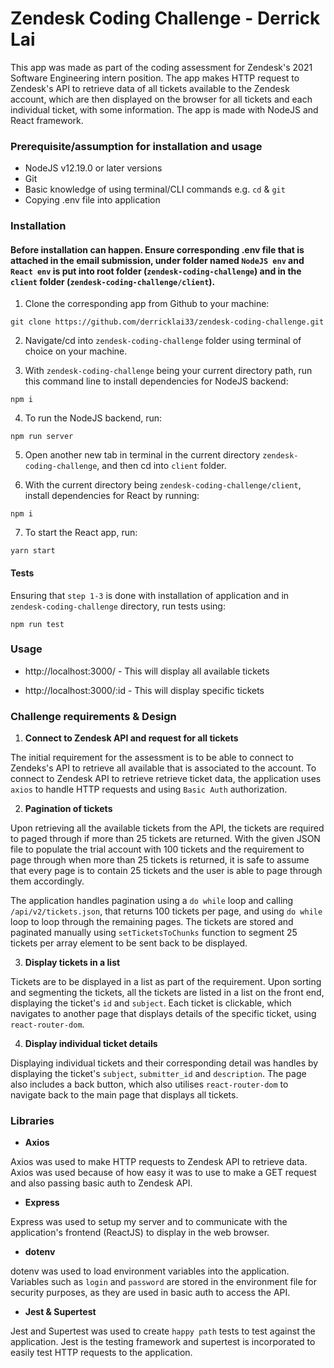 # **Zendesk Coding Challenge - Derrick Lai**

This app was made as part of the coding assessment for Zendesk's 2021 Software Engineering intern position. The app makes HTTP request to Zendesk's API to retrieve data of all tickets available to the Zendesk account, which are then displayed on the browser for all tickets and each individual ticket, with some information. The app is made with NodeJS and React framework. 

### **Prerequisite/assumption for installation and usage**

- NodeJS v12.19.0 or later versions
- Git 
- Basic knowledge of using terminal/CLI commands e.g. `cd` & `git`
- Copying .env file into application

### **Installation**

#### **Before installation can happen. Ensure corresponding .env file that is attached in the email submission, under folder named `NodeJS env` and `React env` is put into root folder (`zendesk-coding-challenge`) and in the `client` folder (`zendesk-coding-challenge/client`).**

1. Clone the corresponding app from Github to your machine:
```
git clone https://github.com/derricklai33/zendesk-coding-challenge.git
```

2. Navigate/cd into `zendesk-coding-challenge` folder using terminal of choice on your machine.

3. With `zendesk-coding-challenge` being your current directory path, run this command line to install dependencies for NodeJS backend:
```
npm i
```

4. To run the NodeJS backend, run: 
```
npm run server
```

5. Open another new tab in terminal in the current directory `zendesk-coding-challenge`, and then cd into `client` folder.

6. With the current directory being `zendesk-coding-challenge/client`, install dependencies for React by running:
```
npm i
```

7. To start the React app, run:
```
yarn start
```

#### **Tests**

Ensuring that `step 1-3` is done with installation of application and in `zendesk-coding-challenge` directory, run tests using:
```
npm run test
```

### **Usage**

- http://localhost:3000/ - This will display all available tickets


- http://localhost:3000/:id - This will display specific tickets


### **Challenge requirements & Design**

1. **Connect to Zendesk API and request for all tickets**

The initial requirement for the assessment is to be able to connect to Zendeks's API to retrieve all available that is associated to the account. To connect to Zendesk API to retrieve retrieve ticket data, the application uses `axios` to handle HTTP requests and using `Basic Auth` authorization.

2. **Pagination of tickets**

Upon retrieving all the available tickets from the API, the tickets are required to paged through if more than 25 tickets are returned. With the given JSON file to populate the trial account with 100 tickets and the requirement to page through when more than 25 tickets is returned, it is safe to assume that every page is to contain 25 tickets and the user is able to page through them accordingly. 

The application handles pagination using a `do while` loop and calling `/api/v2/tickets.json`, that returns 100 tickets per page, and using `do while` loop to loop through the remaining pages. The tickets are stored and paginated manually using `setTicketsToChunks` function to segment 25 tickets per array element to be sent back to be displayed. 

3. **Display tickets in a list**

Tickets are to be displayed in a list as part of the requirement. Upon sorting and segmenting the tickets, all the tickets are listed in a list on the front end, displaying the ticket's `id` and `subject`. Each ticket is clickable, which navigates to another page that displays details of the specific ticket, using `react-router-dom`.

4. **Display individual ticket details**

Displaying individual tickets and their corresponding detail was handles by displaying the ticket's `subject`, `submitter_id` and `description`. The page also includes a back button, which also utilises `react-router-dom` to navigate back to the main page that displays all tickets.

### **Libraries**

- **Axios**

Axios was used to make HTTP requests to Zendesk API to retrieve data. Axios was used because of how easy it was to use to make a GET request and also passing basic auth to Zendesk API.

- **Express**

Express was used to setup my server and to communicate with the application's frontend (ReactJS) to display in the web browser.

- **dotenv**

dotenv was used to load environment variables into the application. Variables such as `login` and `password` are stored in the environment file for security purposes, as they are used in basic auth to access the API.

- **Jest & Supertest**

Jest and Supertest was used to create `happy path` tests to test against the application. Jest is the testing framework and supertest is incorporated to easily test HTTP requests to the application. 